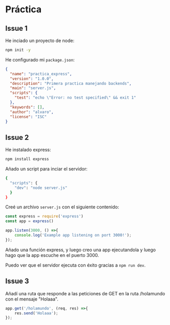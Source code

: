# Práctica

## Issue 1

He inciado un proyecto de node:

```bash
npm init -y
```

He configurado mi `package.json`:

```json
{
  "name": "practica_express",
  "version": "1.0.0",
  "description": "Primera practica manejando backends",
  "main": "server.js",
  "scripts": {
    "test": "echo \"Error: no test specified\" && exit 1"
  },
  "keywords": [],
  "author": "alvaro",
  "license": "ISC"
}
```

## Issue 2

He instalado express:

```bash
npm install express
```

Añado un script para inciar el servidor:

```bash
{
  "scripts": {
    "dev": "node server.js"
  }
}
```

Creé un archivo `server.js` con el siguiente contenido:

```js
const express = require('express')
const app = express()

app.listen(3000, () =>{
    console.log('Example app listening on port 3000!');
});
```

Añado una función express, y luego creo una app ejecutandola y luego hago que la app escuche en el puerto 3000.

Puedo ver que el servidor ejecuta con éxito gracias a `npm run dev`.

## Issue 3

Añadí una ruta que responde a las peticiones de GET en la ruta /holamundo con el mensaje "Holaaa".

```js
app.get('/holamundo', (req, res) =>{
    res.send('Holaaa');
});
```